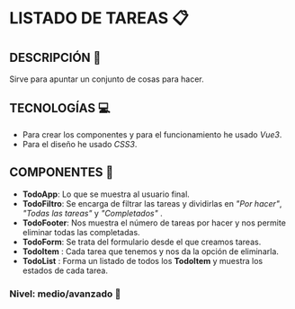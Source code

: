 
# LISTADO DE TAREAS :clipboard: 

## DESCRIPCIÓN :page_with_curl:
Sirve para apuntar un conjunto de cosas para hacer.

## TECNOLOGÍAS :computer:
- Para crear los componentes y para el funcionamiento he usado *Vue3*.
- Para el diseño he usado *CSS3*.

## COMPONENTES :file_folder:
- **TodoApp**: Lo que se muestra al usuario final.
- **TodoFiltro**: Se encarga de filtrar las tareas y dividirlas en *"Por hacer"*, *"Todas las tareas"* y *"Completados"* .
- **TodoFooter**: Nos muestra el número de tareas por hacer y nos permite eliminar todas las completadas.
- **TodoForm**: Se trata del formulario desde el que creamos tareas.
- **TodoItem** : Cada tarea que tenemos y nos da la opción de eliminarla.
- **TodoList** : Forma un listado de todos los **TodoItem** y muestra los estados de cada tarea.


### Nivel: medio/avanzado :closed_book:
